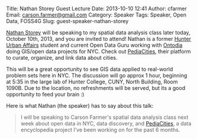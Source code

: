 Title: Nathan Storey Guest Lecture
Date: 2013-10-10 12:41
Author: cfarmer
Email: carson.farmer@gmail.com
Category: Speaker
Tags: Speaker, Open Data, FOSS4G
Slug: guest-speaker-nathan-storey

[Nathan Storey][nathan] will be speaking to my spatial data analysis class 
later today, October 10th, 2013, and you are invited to attend! Nathan is a 
former [Hunter Urban Affairs][uap] student and current Open Data Guru working 
with [Ontodia][ontodia] doing GIS/open data projects for NYC. Check out 
[PediaCities][pediacities], their platform to curate, organize, and link data 
about cities.

This will be a great opportunity to see GIS data applied to real-world problem 
sets here in NYC. The discussion will go approx 1 hour, beginning at 5:35 in 
the large lab of Hunter College, CUNY, North Building, Room 1090B.  Due to the 
location, no refreshments will be served, but its a good opportunity to feed 
your brain :)

Here is what Nathan (the speaker) has to say about this talk:

> I will be speaking to Carson Farmer's spatial data analysis class next week 
> about open data in NYC, data discovery, and [PediaCities][pediacities], a 
> data encyclopedia project I've been working on for the past 6 months. 


[pediacities]: http://nyc.pediacities.com/
[nathan]: https://twitter.com/npstorey
[uap]: http://www.hunteruap.org/
[ontodia]: http://www.ontodia.com/

<!--more-->

